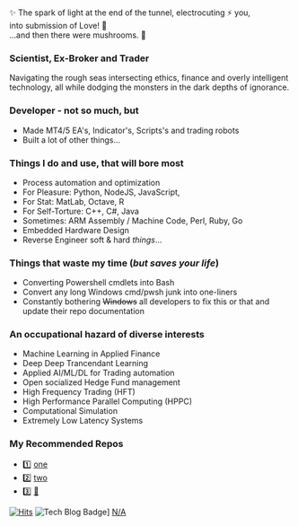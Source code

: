 ✨ The spark of light at the end of the tunnel, electrocuting ⚡ you,  
into submission of Love! :sparkling_heart:  
...and then there were mushrooms. :mushroom:

### Scientist, Ex-Broker and Trader
Navigating the rough seas intersecting ethics, finance and overly intelligent  
technology, all while dodging the monsters in the dark depths of ignorance.

### Developer - not so much, but
- Made MT4/5 EA's, Indicator's, Scripts's and trading robots 
- Built a lot of other things...

### Things I do and use, that will bore most
- Process automation and optimization
- For Pleasure: Python, NodeJS, JavaScript, 
- For Stat: MatLab, Octave, R
- For Self-Torture: C++, C#, Java
- Sometimes: ARM Assembly / Machine Code, Perl, Ruby, Go
- Embedded Hardware Design
- Reverse Engineer soft & hard *things*...

### Things that waste my time (*but saves your life*)
- Converting Powershell cmdlets into Bash 
- Convert any long Windows cmd/pwsh junk into one-liners
- Constantly bothering ~~Windows~~ all developers to fix this or that and update their repo documentation

### An occupational hazard of diverse interests
- Machine Learning in Applied Finance
- Deep Deep Trancendant Learning 
- Applied AI/ML/DL for Trading automation 
- Open socialized Hedge Fund management
- High Frequency Trading (HFT)
- High Performance Parallel Computing (HPPC)
- Computational Simulation 
- Extremely Low Latency Systems

### My Recommended Repos
* :one: [one]() 
* :two: [two]()
* :three:  [:christmas_tree:]()
  
<div align=left>
  
[![Hits](https://hits.seeyoufarm.com/api/count/incr/badge.svg?url=https%3A%2F%2Fgithub.com%2Feabase%2Fhit-counter&count_bg=%2379C83D&title_bg=%23555555&icon=broadcom.svg&icon_color=%23E7E7E7&title=hits&edge_flat=false)](https://hits.seeyoufarm.com) 
![Tech Blog Badge](http://img.shields.io/badge/-Tech%20blog-black?style=flat-square&logo=github&link=https://eabase.github.io/)] 
[N/A](https://eabase.github.io/)

</div>
